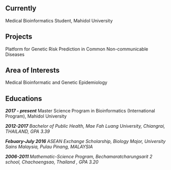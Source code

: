 ---
---
## Currently
Medical Bioinformatics Student, Mahidol University
## Projects
Platform for Genetic Risk Prediction in Common Non-communicable Diseases
## Area of Interests
Medical Bioinformatic and Genetic Epidemiology
## Educations
<strong><em>2017 - present</em></strong> Master Science Program in Bioinformatics (International Program), Mahidol University </br>

<strong><em>2012-2017</strong> Bachelor of Public Health, Mae Fah Luang University, Chiangrai, THAILAND, GPA
3.39</br>

<strong><em>Febuary-July 2016 </strong> ASEAN Exchange Scholarship, Biology Major, University Sains Malaysia, Pulau
Pinang, MALAYSIA

<strong><em> 2006-2011 </strong> Mathematic-Science Program, Bechamaratcharungsarit 2 school, Chachoengsao, Thailand , GPA 3.20
